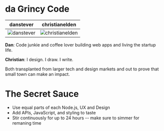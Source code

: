 da Grincy Code
===========================

| danstever | christianelden
|--- |---
| ![danstever](https://pbs.twimg.com/profile_images/378800000248257296/3c6ba37282ae4e63436494663ab04657_200x200.jpeg) | ![christianelden](https://pbs.twimg.com/profile_images/487411579286474752/8HTOZ8fg_200x200.jpeg) |

**Dan**: Code junkie and coffee lover building web apps and living the startup life.

**Christian**: I design. I draw. I write.

Both transplanted from larger tech and design markets and out to prove that small town can make an impact.

The Secret Sauce
=======
- Use equal parts of each Node.js, UX and Design
- Add APIs, JavaScript, and styling to taste
- Stir continuously for up to 24 hours -- make sure to simmer for remaning time
